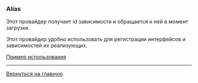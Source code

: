 ### Alias

Этот провайдер получает id зависимости и обращается к ней в момент загрузки.

Этот провайдер удобно использовать для регистрации интерфейсов и зависимостей их реализующих.

[Пример использования](../providers/autowiring/interface.md)

---
[Вернуться на главную](../readme.md)
